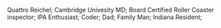 Quattro Reichel; Cambridge Univesity MD; Board Certified Roller Coaster inspector; IPA Enthusiast; Coder; Dad; Family Man; Indiana Resident;
